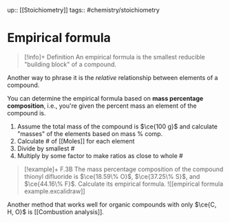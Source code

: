 up:: [[Stoichiometry]]
tags:: #chemistry/stoichiometry  

# Empirical formula

> [!info]+ Definition
> An empirical formula is the smallest reducible "building block" of a compound. 

Another way to phrase it is the *relative* relationship between elements of a compound.

You can determine the empirical formula based on **mass percentage composition**, i.e., you're given the percent mass an element of the compound is.
1. Assume the total mass of the compound is $\ce{100 g}$ and calculate "masses" of the elements based on mass % comp.
2. Calculate # of [[Moles]] for each element
3. Divide by smallest #
4. Multiply by some factor to make ratios as close to whole #

>[!example]+ F.3B The mass percentage composition of the compound thionyl difluoride is $\ce{18.59\% O}$, $\ce{37.25\% S}$, and $\ce{44.16\% F}$. Calculate its empirical formula.
>![[empirical formula example.excalidraw]]

Another method that works well for organic compounds with only $\ce{C, H, O}$ is [[Combustion analysis]].
